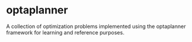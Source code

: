 # optaplanner
A collection of optimization problems implemented using the optaplanner framework for learning and reference purposes. 
